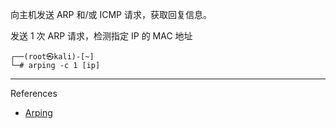 向主机发送 ARP 和/或 ICMP 请求，获取回复信息。

发送 1 次 ARP 请求，检测指定 IP 的 MAC 地址

```shell
┌──(root㉿kali)-[~]
└─# arping -c 1 [ip]
```

---

References

- [Arping](https://www.kali.org/tools/arping/)